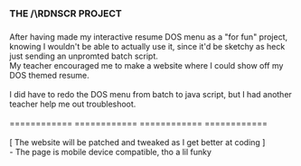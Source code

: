 <h3 align="left">THE /\RDNSCR PROJECT</h3>

###

<p align="left">After having made my interactive resume DOS menu as a "for fun" project, knowing I wouldn't be able to actually use it, since it'd be sketchy as heck just sending an unpromted batch script. <br>My teacher encouraged me to make a website where I could show off my DOS themed resume. <br><br>I did have to redo the DOS menu from batch to java script, but I had another teacher help me out troubleshoot.<br><br>============ ============ ============ ============<br><br>[ The website will be patched and tweaked as I get better at coding ]<br>- The page is mobile device compatible, tho a lil funky</p>

###
